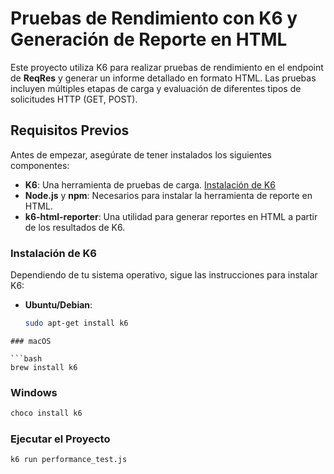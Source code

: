 # Pruebas de Rendimiento con K6 y Generación de Reporte en HTML

Este proyecto utiliza K6 para realizar pruebas de rendimiento en el endpoint de **ReqRes** y generar un informe detallado en formato HTML. Las pruebas incluyen múltiples etapas de carga y evaluación de diferentes tipos de solicitudes HTTP (GET, POST).

## Requisitos Previos

Antes de empezar, asegúrate de tener instalados los siguientes componentes:

- **K6**: Una herramienta de pruebas de carga. [Instalación de K6](https://k6.io/docs/getting-started/installation/)
- **Node.js** y **npm**: Necesarios para instalar la herramienta de reporte en HTML.
- **k6-html-reporter**: Una utilidad para generar reportes en HTML a partir de los resultados de K6.

### Instalación de K6

Dependiendo de tu sistema operativo, sigue las instrucciones para instalar K6:

- **Ubuntu/Debian**:
  ```bash
  sudo apt-get install k6
```
### macOS

```bash
brew install k6
```

### Windows
```bash
choco install k6
```

### Ejecutar el Proyecto
```bash
k6 run performance_test.js
```
